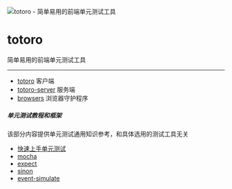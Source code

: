![totoro - 简单易用的前端单元测试工具](https://f.cloud.github.com/assets/340282/401517/4563cedc-a8dd-11e2-814d-36494351adfa.jpg)

# totoro

简单易用的前端单元测试工具

---

- [totoro](https://github.com/totorojs/totoro) 客户端
- [totoro-server](https://github.com/totorojs/totoro) 服务端
- [browsers](https://github.com/totorojs/browsers) 浏览器守护程序

##### 单元测试教程和框架

该部分内容提供单元测试通用知识参考，和具体选用的测试工具无关

- [快速上手单元测试](https://github.com/totorojs/totoro/wiki/unit-testing-quick-start.zh)
- [mocha](https://github.com/totorojs/totoro/wiki/mocha.zh)
- [expect](https://github.com/totorojs/totoro/wiki/expect.zh)
- [sinon](https://github.com/totorojs/totoro/wiki/sinon.zh)
- [event-simulate](https://github.com/totorojs/event-simulate)
